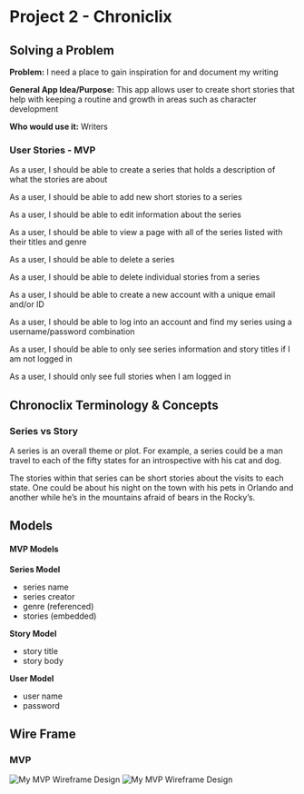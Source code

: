 # Project 2 - Chroniclix 

## Solving a Problem

**Problem:** I need a place to gain inspiration for and document my writing 

**General App Idea/Purpose:** This app allows user to create short stories that help with keeping a routine and growth in areas such as character development

**Who would use it:** Writers

### User Stories - MVP

As a user, I should be able to create a series that holds a description of what the stories are about 

As a user, I should be able to add new short stories to a series 

As a user, I should be able to edit information about the series

As a user, I should be able to view a page with all of the series listed with their titles and genre

As a user, I should be able to delete a series

As a user, I should be able to delete individual stories from a series

As a user, I should be able to create a new account with a unique email and/or ID

As a user, I should be able to log into an account and find my series using a username/password combination

As a user, I should be able to only see series information and story titles if I am not logged in

As a user, I should only see full stories when I am logged in

## Chronoclix Terminology & Concepts

### Series vs Story

A series is an overall theme or plot. For example, a series could be a man travel to each of the fifty states for an introspective with his cat and dog. 

The stories within that series can be short stories about the visits to each state. One could be about his night on the town with his pets in Orlando and another while he’s in the mountains afraid of bears in the Rocky’s. 

## Models 

#### MVP Models

**Series Model**
- series name
- series creator 
- genre (referenced)
- stories (embedded)

**Story Model**
- story title
- story body

**User Model**
- user name
- password


## Wire Frame

### MVP

![My MVP Wireframe Design](https://i.imgur.com/qK1uQWS.jpg)
![My MVP Wireframe Design](https://i.imgur.com/HHAmGlj.jpg)



